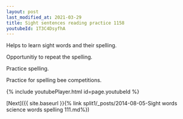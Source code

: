 ```yaml
---
layout: post
last_modified_at: 2021-03-29
title: Sight sentences reading practice 1158
youtubeId: 1T3C4DsyfhA
---
```

 
 
Helps to learn sight words and their spelling.

Opportunitiy to repeat the spelling. 

Practice spelling. 
 
Practice for spelling bee competitions. 
 
{% include youtubePlayer.html id=page.youtubeId %}
 
 

[Next]({{ site.baseurl }}{% link  split1/_posts/2014-08-05-Sight words science words spelling 111.md%})
 
